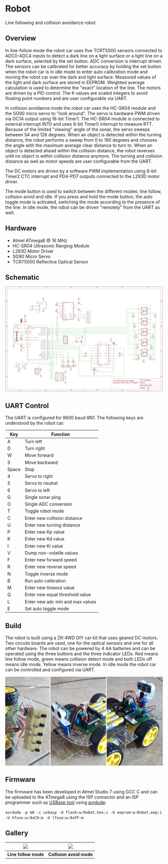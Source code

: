 # Robot
Line following and collision avoidance robot

## Overview
In line-follow mode the robot car uses five TCRT5000 sensors connected to ADC0-ADC4 inputs to detect a dark line on a light surface or a light line on a dark surface, selected by the set button. ADC conversion is interrupt driven. The sensors can be calibrated for better accuracy by holding the set button when the robot car is in idle mode to enter auto calibration mode and moving the robot car over the dark and light surface. Measured values of the light and dark surface are stored in EEPROM. Weighted average calculation is used to determine the "exact" location of the line. The motors are driven by a PID control. The K values are scaled integers to avoid floating point numbers and are user configurable via UART.

In collision avoidance mode the robot car uses the HC-SR04 module and the SG90 micro servo to "look around". The servo is hardware PWM driven via OC1A output using 16-bit Timer1. The HC-SR04 module is connected to external interrupt INT0 and uses 8-bit Timer0 interrupt to measure RTT. Because of the limited "viewing" angle of the sonar, the servo sweeps between 54 and 126 degrees. When an object is detected within the turning distance, the robot performs a sweep from 0 to 180 degrees and chooses the angle with the maximum average clear distance to turn to. When an object is detected ahead within the collision distance, the robot reverses until no object is within collision distance anymore. The turning and collision distance as well as motor speeds are user configurable from the UART.

The DC motors are driven by a software PWM implementation using 8-bit Timer2 CTC interrupt and PD4-PD7 outputs connected to the L293D motor driver.

The mode button is used to switch between the different modes; line follow, collision avoid and idle. If you press and hold the mode button, the auto toggle mode is activated, switching the mode according to the presence of the line. In idle mode, the robot can be driven "remotely" from the UART as well.

## Hardware
* Atmel ATmega8 @ 16 MHz
* HC-SR04 Ultrasonic Ranging Module
* L293D Motor Driver
* SG90 Micro Servo
* TCRT5000 Reflective Optical Sensor

## Schematic

![](schematic/Robot.png)

## UART Control
The UART is configured for 9600 baud 8N1. The following keys are understood by the robot car:

Key | Function
---- | ----
A | Turn left
D | Turn right
W | Move forward
S | Move backward
Space | Stop
4 | Servo to right
5 | Servo to neutral
6 | Servo to left
G | Single sonar ping
O | Single ADC conversion
T | Toggle robot mode
C | Enter new collision distance
U | Enter new turning distance
P | Enter new Kp value
K | Enter new Kd value
I | Enter new Ki value
V | Dump non-volatile values
F | Enter new forward speed
R | Enter new reverse speed
N | Toggle inverse mode
B | Run auto calibration
M | Enter new timeout value
Q | Enter new equal threshold value
L | Enter new adc min and max values
E | Set auto toggle mode

## Build
The robot is built using a ZK-4WD DIY car kit that uses geared DC motors. Two circuits boards are used, one for the optical sensors and one for all other hardware. The robot can be powered by 4 AA batteries and can be operated using the three buttons and the three indicator LEDs. Red means line follow mode, green means collision detect mode and both LEDs off means idle mode. Yellow means inverse mode. In idle mode the robot car can be controlled and configured via UART.

![](media/robot.jpg)

## Firmware
The firmware has been developed in Atmel Studio 7 using GCC C and can be uploaded to the ATmega8 using the ISP connector and an ISP programmer such as [USBasp tool](http://www.fischl.de/usbasp/) using [avrdude](http://www.nongnu.org/avrdude/):

`avrdude -p m8 -c usbasp -U flash:w:Robot.hex:i -U eeprom:w:Robot.eep:i -U hfuse:w:0xC9:m -U lfuse:w:0xFF:m`

## Gallery

![](media/linefollow.gif) | ![](media/collision.gif)
---- | ----
**Line follow mode** | **Collision avoid mode**
